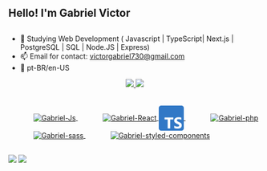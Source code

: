   ## Hello! I'm Gabriel Victor 

  ##

- 🌱 Studying Web Development ( Javascript | TypeScript| Next.js | PostgreSQL | SQL | Node.JS | Express)
- 📫 Email for contact: victorgabriel730@gmail.com
- :rocket: pt-BR/en-US

<div align="center">
  <a href="https://github.com/Gabriel-Vict0r">
  <img height="180em" src="https://github-readme-stats.vercel.app/api?username=Gabriel-Vict0r&show_icons=true&theme=dracula&include_all_commits=true&count_private=true"/>
  <img height="180em" src="https://github-readme-stats.vercel.app/api/top-langs/?username=Gabriel-Vict0r&layout=compact&langs_count=7&theme=dracula"/>
</div>
  
  <br>
  <div style="display: inline_block;"><br>
<!--       <img align="center" alt="Gabriel-HTML" height="50" width="50" src="https://cdn-icons-png.flaticon.com/512/9496/9496578.png" style="margin-left:50px;">
      <img align="center" alt="Gabriel-CSS" height="50" width="50" src="https://cdn-icons-png.flaticon.com/512/9496/9496599.png" style="margin-left:50px;"> -->
    <img align="center" alt="Gabriel-Js" height="50" width="50" src="https://cdn-icons-png.flaticon.com/512/9496/9496595.png" style="margin-left:50px;">
      <img align="center" alt="Gabriel-React" height="50" width="50" src="https://cdn-icons-png.flaticon.com/512/1126/1126012.png" style="margin-left:50px;">
    <img align='center' alt='gabriel-TS' height='50' width='50' src="https://github.com/Gabriel-Vict0r/Gabriel-Vict0r/blob/main/typescript.png" title="typescript icons" stype='margin-left:50px;'>
  <img align="center" alt="Gabriel-php" height="50" width="50" src="https://cdn-icons-png.flaticon.com/512/9277/9277351.png" style="margin-left:50px;">
     <img align="center" alt="Gabriel-sass" height="50" width="50" src="https://cdn-icons-png.flaticon.com/512/5968/5968358.png" style="margin-left:50px;">
    <img align="center" alt="Gabriel-styled-components" height="50" width="50" src="https://miro.medium.com/max/480/1*Iohnw2aOQ5EBghVoqKA7VA.png" style="margin-left:50px;">
  
  ##
  
  <div>
    <a href = "mailto:victorgabriel1730@gmail.com"><img src="https://img.shields.io/badge/-Gmail-%23333?style=for-the-badge&logo=gmail&logoColor=white" target="_blank"></a>
  <a href="https://www.linkedin.com/public-profile/settings?lipi=urn%3Ali%3Apage%3Ad_flagship3_profile_self_edit_contact-info%3B38n3VD7sQpOydBJDydo%2F4A%3D%3D" target="_blank"><img src="https://img.shields.io/badge/-LinkedIn-%230077B5?style=for-the-badge&logo=linkedin&logoColor=white" target="_blank"></a>
  </div>
